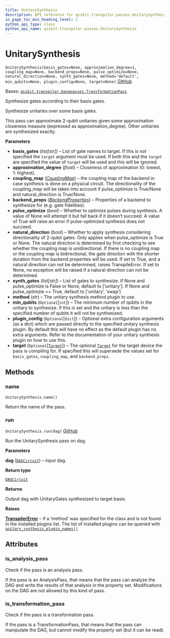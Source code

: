 ```yaml
---
title: UnitarySynthesis
description: API reference for qiskit.transpiler.passes.UnitarySynthesis
in_page_toc_min_heading_level: 1
python_api_type: class
python_api_name: qiskit.transpiler.passes.UnitarySynthesis
---
```


# UnitarySynthesis

<span id="qiskit.transpiler.passes.UnitarySynthesis" />

`UnitarySynthesis(basis_gates=None, approximation_degree=1, coupling_map=None, backend_props=None, pulse_optimize=None, natural_direction=None, synth_gates=None, method='default', min_qubits=None, plugin_config=None, target=None)` [GitHub](https://github.com/qiskit/qiskit/tree/stable/0.22/qiskit/transpiler/passes/synthesis/unitary_synthesis.py "view source code")

Bases: [`qiskit.transpiler.basepasses.TransformationPass`](qiskit.transpiler.TransformationPass "qiskit.transpiler.basepasses.TransformationPass")

Synthesize gates according to their basis gates.

Synthesize unitaries over some basis gates.

This pass can approximate 2-qubit unitaries given some approximation closeness measure (expressed as approximation\_degree). Other unitaries are synthesized exactly.

**Parameters**

*   **basis\_gates** (*list\[str]*) – List of gate names to target. If this is not specified the `target` argument must be used. If both this and the `target` are specified the value of `target` will be used and this will be ignored.
*   **approximation\_degree** (*float*) – Closeness of approximation (0: lowest, 1: highest).
*   **coupling\_map** ([*CouplingMap*](qiskit.transpiler.CouplingMap "qiskit.transpiler.CouplingMap")) – the coupling map of the backend in case synthesis is done on a physical circuit. The directionality of the coupling\_map will be taken into account if pulse\_optimize is True/None and natural\_direction is True/None.
*   **backend\_props** ([*BackendProperties*](qiskit.providers.models.BackendProperties "qiskit.providers.models.BackendProperties")) – Properties of a backend to synthesize for (e.g. gate fidelities).
*   **pulse\_optimize** (*bool*) – Whether to optimize pulses during synthesis. A value of None will attempt it but fall back if it doesn’t succeed. A value of True will raise an error if pulse-optimized synthesis does not succeed.
*   **natural\_direction** (*bool*) – Whether to apply synthesis considering directionality of 2-qubit gates. Only applies when pulse\_optimize is True or None. The natural direction is determined by first checking to see whether the coupling map is unidirectional. If there is no coupling map or the coupling map is bidirectional, the gate direction with the shorter duration from the backend properties will be used. If set to True, and a natural direction can not be determined, raises TranspileError. If set to None, no exception will be raised if a natural direction can not be determined.
*   **synth\_gates** (*list\[str]*) – List of gates to synthesize. If None and pulse\_optimize is False or None, default to \[‘unitary’]. If None and pulse\_optimzie == True, default to \[‘unitary’, ‘swap’]
*   **method** (*str*) – The unitary synthesis method plugin to use.
*   **min\_qubits** (`Optional`\[`int`]) – The minimum number of qubits in the unitary to synthesize. If this is set and the unitary is less than the specified number of qubits it will not be synthesized.
*   **plugin\_config** (`Optional`\[`dict`]) – Optional extra configuration arguments (as a dict) which are passed directly to the specified unitary synthesis plugin. By default this will have no effect as the default plugin has no extra arguments. Refer to the documentation of your unitary synthesis plugin on how to use this.
*   **target** (`Optional`\[[`Target`](qiskit.transpiler.Target "qiskit.transpiler.target.Target")]) – The optional [`Target`](qiskit.transpiler.Target "qiskit.transpiler.Target") for the target device the pass is compiling for. If specified this will supersede the values set for `basis_gates`, `coupling_map`, and `backend_props`.

## Methods

### name

<span id="qiskit.transpiler.passes.UnitarySynthesis.name" />

`UnitarySynthesis.name()`

Return the name of the pass.

### run

<span id="qiskit.transpiler.passes.UnitarySynthesis.run" />

`UnitarySynthesis.run(dag)` [GitHub](https://github.com/qiskit/qiskit/tree/stable/0.22/qiskit/transpiler/passes/synthesis/unitary_synthesis.py "view source code")

Run the UnitarySynthesis pass on dag.

**Parameters**

**dag** ([`DAGCircuit`](qiskit.dagcircuit.DAGCircuit "qiskit.dagcircuit.dagcircuit.DAGCircuit")) – input dag.

**Return type**

[`DAGCircuit`](qiskit.dagcircuit.DAGCircuit "qiskit.dagcircuit.dagcircuit.DAGCircuit")

**Returns**

Output dag with UnitaryGates synthesized to target basis.

**Raises**

[**TranspilerError**](qiskit.transpiler.TranspilerError "qiskit.transpiler.TranspilerError") – if a ‘method’ was specified for the class and is not found in the installed plugins list. The list of installed plugins can be queried with [`unitary_synthesis_plugin_names()`](qiskit.transpiler.passes.synthesis.plugin.unitary_synthesis_plugin_names "qiskit.transpiler.passes.synthesis.plugin.unitary_synthesis_plugin_names")

## Attributes

<span id="qiskit.transpiler.passes.UnitarySynthesis.is_analysis_pass" />

### is\_analysis\_pass

Check if the pass is an analysis pass.

If the pass is an AnalysisPass, that means that the pass can analyze the DAG and write the results of that analysis in the property set. Modifications on the DAG are not allowed by this kind of pass.

<span id="qiskit.transpiler.passes.UnitarySynthesis.is_transformation_pass" />

### is\_transformation\_pass

Check if the pass is a transformation pass.

If the pass is a TransformationPass, that means that the pass can manipulate the DAG, but cannot modify the property set (but it can be read).

